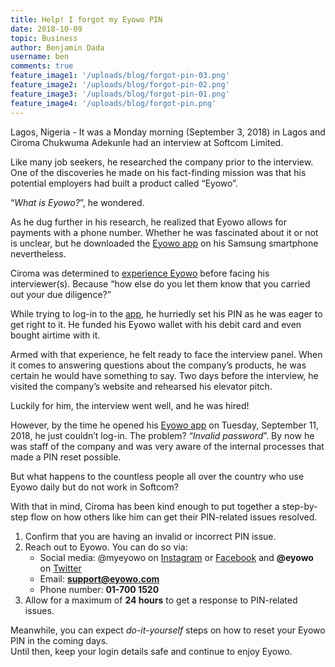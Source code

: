 ```yaml
---
title: Help! I forgot my Eyowo PIN
date: 2018-10-09
topic: Business
author: Benjamin Dada
username: ben
comments: true
feature_image1: '/uploads/blog/forgot-pin-03.png'
feature_image2: '/uploads/blog/forgot-pin-02.png'
feature_image3: '/uploads/blog/forgot-pin-01.png'
feature_image4: '/uploads/blog/forgot-pin.png'
---
```


Lagos, Nigeria - It was a Monday morning (September 3, 2018) in Lagos and Ciroma Chukwuma Adekunle had an interview at Softcom Limited. 

Like many job seekers, he researched the company prior to the interview. One of the discoveries he made on his fact-finding mission was that his potential employers had built a product called “Eyowo”. 

“*What is Eyowo?*”, he wondered.

As he dug further in his research, he realized that Eyowo allows for payments with a phone number. Whether he was fascinated about it or not is unclear, but he downloaded the [Eyowo app](https://play.google.com/store/apps/details?id=com.eyowo.android&hl=en_US) on his Samsung smartphone nevertheless. 

Ciroma was determined to [experience Eyowo](https://app.eyowo.com/) before facing his interviewer(s). Because “how else do you let them know that you carried out your due diligence?”

While trying to log-in to the [app](https://play.google.com/store/apps/details?id=com.eyowo.android&hl=en_US), he hurriedly set his PIN as he was eager to get right to it. He funded his Eyowo wallet with his debit card and even bought airtime with it. 

Armed with that experience, he felt ready to face the interview panel. When it comes to answering questions about the company’s products, he was certain he would have something to say. Two days before the interview, he visited the company’s website and rehearsed his elevator pitch. 

Luckily for him, the interview went well, and he was hired! 

However, by the time he opened his [Eyowo app](https://play.google.com/store/apps/details?id=com.eyowo.android&hl=en_US) on Tuesday, September 11, 2018, he just couldn’t log-in. The problem? “*Invalid password*”. By now he was staff of the company and was very aware of the internal processes that made a PIN reset possible.

But what happens to the countless people all over the country who use Eyowo daily but do not work in Softcom?

With that in mind, Ciroma has been kind enough to put together a step-by-step flow on how others like him can get their PIN-related issues resolved. 

1. Confirm that you are having an invalid or incorrect PIN issue.
2. Reach out to Eyowo. You can do so via:
    - Social media: @myeyowo on [Instagram](https://www.instagram.com/myeyowo/) or [Facebook](https://www.facebook.com/MyEyowo) and **@eyowo** on [Twitter](https://twitter.com/eyowo)
    - Email: **support@eyowo.com**
    - Phone number: **01-700 1520**
3. Allow for a maximum of **24 hours** to get a response to PIN-related issues.    

Meanwhile, you can expect *do-it-yourself* steps on how to reset your Eyowo PIN in the coming days.    
Until then, keep your login details safe and continue to enjoy Eyowo.